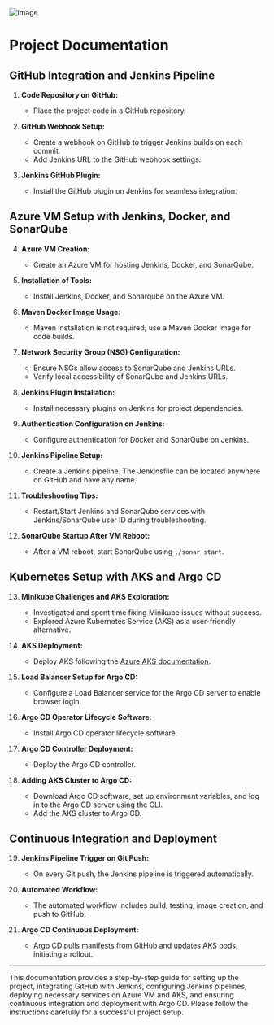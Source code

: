 
![image](https://github.com/jalaluddinmohammed/DevOpsProjects/assets/145260536/f905cc6a-c51a-4fd6-987d-275279737282)

# Project Documentation

## GitHub Integration and Jenkins Pipeline

1. **Code Repository on GitHub:**
   - Place the project code in a GitHub repository.

2. **GitHub Webhook Setup:**
   - Create a webhook on GitHub to trigger Jenkins builds on each commit.
   - Add Jenkins URL to the GitHub webhook settings.

3. **Jenkins GitHub Plugin:**
   - Install the GitHub plugin on Jenkins for seamless integration.

## Azure VM Setup with Jenkins, Docker, and SonarQube

4. **Azure VM Creation:**
   - Create an Azure VM for hosting Jenkins, Docker, and SonarQube.

5. **Installation of Tools:**
   - Install Jenkins, Docker, and Sonarqube on the Azure VM.

6. **Maven Docker Image Usage:**
   - Maven installation is not required; use a Maven Docker image for code builds.

7. **Network Security Group (NSG) Configuration:**
   - Ensure NSGs allow access to SonarQube and Jenkins URLs.
   - Verify local accessibility of SonarQube and Jenkins URLs.

8. **Jenkins Plugin Installation:**
   - Install necessary plugins on Jenkins for project dependencies.

9. **Authentication Configuration on Jenkins:**
   - Configure authentication for Docker and SonarQube on Jenkins.

10. **Jenkins Pipeline Setup:**
    - Create a Jenkins pipeline. The Jenkinsfile can be located anywhere on GitHub and have any name.

11. **Troubleshooting Tips:**
    - Restart/Start Jenkins and SonarQube services with Jenkins/SonarQube user ID during troubleshooting.

12. **SonarQube Startup After VM Reboot:**
    - After a VM reboot, start SonarQube using `./sonar start`.

## Kubernetes Setup with AKS and Argo CD

13. **Minikube Challenges and AKS Exploration:**
    - Investigated and spent time fixing Minikube issues without success.
    - Explored Azure Kubernetes Service (AKS) as a user-friendly alternative.

14. **AKS Deployment:**
    - Deploy AKS following the [Azure AKS documentation](https://learn.microsoft.com/en-us/azure/aks/learn/quick-kubernetes-deploy-portal?tabs=azure-cli).

15. **Load Balancer Setup for Argo CD:**
    - Configure a Load Balancer service for the Argo CD server to enable browser login.

16. **Argo CD Operator Lifecycle Software:**
    - Install Argo CD operator lifecycle software.

17. **Argo CD Controller Deployment:**
    - Deploy the Argo CD controller.

18. **Adding AKS Cluster to Argo CD:**
    - Download Argo CD software, set up environment variables, and log in to the Argo CD server using the CLI.
    - Add the AKS cluster to Argo CD.

## Continuous Integration and Deployment

19. **Jenkins Pipeline Trigger on Git Push:**
    - On every Git push, the Jenkins pipeline is triggered automatically.

20. **Automated Workflow:**
    - The automated workflow includes build, testing, image creation, and push to GitHub.

21. **Argo CD Continuous Deployment:**
    - Argo CD pulls manifests from GitHub and updates AKS pods, initiating a rollout.

---

This documentation provides a step-by-step guide for setting up the project, integrating GitHub with Jenkins, configuring Jenkins pipelines, deploying necessary services on Azure VM and AKS, and ensuring continuous integration and deployment with Argo CD. Please follow the instructions carefully for a successful project setup.
